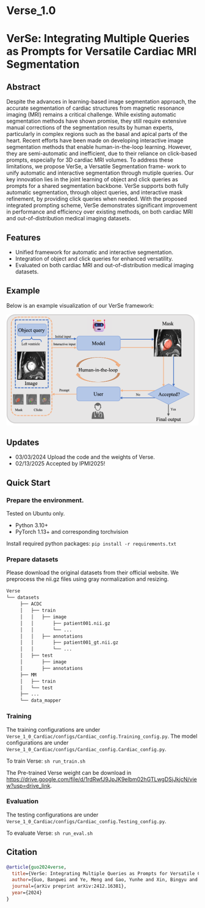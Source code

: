 # Verse_1.0

# VerSe: Integrating Multiple Queries as Prompts for Versatile Cardiac MRI Segmentation

## Abstract
Despite the advances in learning-based image segmentation
approach, the accurate segmentation of cardiac structures from magnetic
resonance imaging (MRI) remains a critical challenge. While existing
automatic segmentation methods have shown promise, they still require
extensive manual corrections of the segmentation results by human experts, 
particularly in complex regions such as the basal and apical parts
of the heart. Recent efforts have been made on developing interactive
image segmentation methods that enable human-in-the-loop learning.
However, they are semi-automatic and inefficient, due to their reliance on
click-based prompts, especially for 3D cardiac MRI volumes. To address
these limitations, we propose VerSe, a Versatile Segmentation frame-
work to unify automatic and interactive segmentation through mutiple
queries. Our key innovation lies in the joint learning of object and click
queries as prompts for a shared segmentation backbone. VerSe supports
both fully automatic segmentation, through object queries, and interactive mask 
refinement, by providing click queries when needed. With the
proposed integrated prompting scheme, VerSe demonstrates significant
improvement in performance and efficiency over existing methods, on
both cardiac MRI and out-of-distribution medical imaging datasets.

## Features
- Unified framework for automatic and interactive segmentation.
- Integration of object and click queries for enhanced versatility.
- Evaluated on both cardiac MRI and out-of-distribution medical imaging datasets.

## Example
Below is an example visualization of our VerSe framework:

![VerSe Framework](figure1.png)

## Updates
* 03/03/2024 Upload the code and the weights of Verse.
* 02/13/2025 Accepted by IPMI2025!


## Quick Start

### Prepare the environment.

Tested on Ubuntu only.
- Python 3.10+
- PyTorch 1.13+ and corresponding torchvision

Install required python packages: `pip install -r requirements.txt`

### Prepare datasets

Please download the original datasets from their official website. We preprocess the nii.gz files using gray normalization and resizing.


```bash
Verse
└── datasets
     ├── ACDC
     │   ├── train
     │   │   ├── image
     │   │       ├── patient001.nii.gz
     │   │       └── ...
     │   │   ├── annotations
     │   │       ├── patient001_gt.nii.gz
     │   │       └── ...
     │   ├── test
     │       ├── image
     │       ├── annotations
     ├── MM
     │   ├── train
     │   └── test
     ├── ...
     └── data_mapper

```

### Training
The training configurations are under `Verse_1_0_Cardiac/configs/Cardiac_config.Training_config.py`. The model configurations are under `Verse_1_0_Cardiac/configs/Cardiac_config.Cardiac_config.py`.

To train Verse: `sh run_train.sh`

The Pre-trained Verse weight can be download in https://drive.google.com/file/d/1rdRwfJ9JpJK9elbm02hGTLwgDSjJkjcN/view?usp=drive_link.

### Evaluation
The testing configurations are under `Verse_1_0_Cardiac/configs/Cardiac_config.Testing_config.py`.

To evaluate Verse: `sh run_eval.sh`


## Citation

```bibtex
@article{guo2024verse,
  title={VerSe: Integrating Multiple Queries as Prompts for Versatile Cardiac MRI Segmentation},
  author={Guo, Bangwei and Ye, Meng and Gao, Yunhe and Xin, Bingyu and Axel, Leon and Metaxas, Dimitris},
  journal={arXiv preprint arXiv:2412.16381},
  year={2024}
}
```
